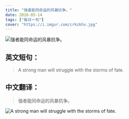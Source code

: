 ```yaml
---
title: "强者能同命运的风暴抗争。"
date: 2018-05-14
tags: ["每日一句"]
cover: "https://i.imgur.com/crkzkhx.jpg"
---
```


![强者能同命运的风暴抗争。](https://i.imgur.com/S1lybw8.jpg)

## 英文短句：
> A strong man will struggle with the storms of fate.

<!--more-->

## 中文翻译：
> 强者能同命运的风暴抗争。

![A strong man will struggle with the storms of fate.](https://i.imgur.com/MBW9fcm.jpg)

